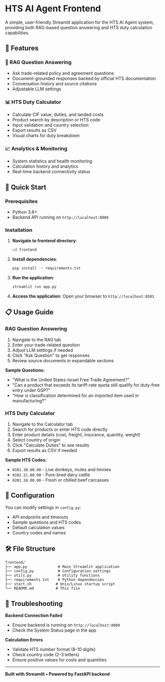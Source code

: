 # HTS AI Agent Frontend

A simple, user-friendly Streamlit application for the HTS AI Agent system, providing both RAG-based question answering and HTS duty calculation capabilities.

## 🌟 Features

### 🤖 RAG Question Answering
- Ask trade-related policy and agreement questions
- Document-grounded responses backed by official HTS documentation
- Conversation history and source citations
- Adjustable LLM settings

### 📊 HTS Duty Calculator
- Calculate CIF value, duties, and landed costs
- Product search by description or HTS code
- Input validation and country selection
- Export results as CSV
- Visual charts for duty breakdown

### 📈 Analytics & Monitoring
- System statistics and health monitoring
- Calculation history and analytics
- Real-time backend connectivity status

## 🚀 Quick Start

### Prerequisites
- Python 3.8+
- Backend API running on `http://localhost:8000`

### Installation

1. **Navigate to frontend directory**:
   ```bash
   cd frontend
   ```

2. **Install dependencies**:
   ```bash
   pip install -r requirements.txt
   ```

3. **Run the application**:
   ```bash
   streamlit run app.py
   ```

4. **Access the application**:
   Open your browser to `http://localhost:8501`

## 📋 Usage Guide

### RAG Question Answering
1. Navigate to the RAG tab
2. Enter your trade-related question
3. Adjust LLM settings if needed
4. Click "Ask Question" to get responses
5. Review source documents in expandable sections

**Sample Questions:**
- "What is the United States-Israel Free Trade Agreement?"
- "Can a product that exceeds its tariff-rate quota still qualify for duty-free entry under GSP?"
- "How is classification determined for an imported item used in manufacturing?"

### HTS Duty Calculator
1. Navigate to the Calculator tab
2. Search for products or enter HTS code directly
3. Enter product details (cost, freight, insurance, quantity, weight)
4. Select country of origin
5. Click "Calculate Duties" to see results
6. Export results as CSV if needed

**Sample HTS Codes:**
- `0101.30.00.00` - Live donkeys, mules and hinnies
- `0102.21.00.00` - Pure-bred dairy cattle
- `0201.10.00.00` - Fresh or chilled beef carcasses

## 🔧 Configuration

You can modify settings in `config.py`:
- API endpoints and timeouts
- Sample questions and HTS codes
- Default calculation values
- Country codes and names

## 🛠️ File Structure
```
frontend/
├── app.py              # Main Streamlit application
├── config.py           # Configuration settings
├── utils.py            # Utility functions
├── requirements.txt    # Python dependencies
├── start.sh           # Unix/Linux startup script
└── README.md          # This file
```

## 🐛 Troubleshooting

**Backend Connection Failed**
- Ensure backend is running on `http://localhost:8000`
- Check the System Status page in the app

**Calculation Errors**
- Validate HTS number format (8-10 digits)
- Check country code (2-3 letters)
- Ensure positive values for costs and quantities

---

**Built with Streamlit • Powered by FastAPI backend** 